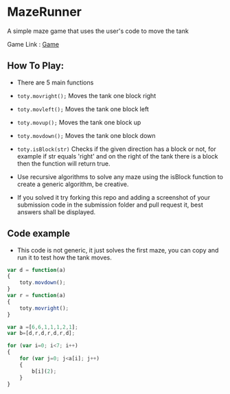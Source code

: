 # MazeRunner
A simple maze game that uses the user's code to move the tank 

Game Link : [Game](https://open-source-community.github.io/MazeRunner/mazestuffs/maze%20rendring/index.html)

## How To Play:

- There are 5 main functions 
- ``` toty.movright(); ``` Moves the tank one block right
- ``` toty.movleft(); ``` Moves the tank one block left
- ``` toty.movup(); ``` Moves the tank one block up
- ``` toty.movdown(); ``` Moves the tank one block down
- ``` toty.isBlock(str) ``` Checks if the given direction has a block or not, for example if str equals 'right' and on the right 
of the tank there is a block then the function will return true.

- Use recursive algorithms to solve any maze using the isBlock function to create a generic algorithm, be creative.

- If you solved it try forking this repo and adding a screenshot of your submission code in the submission folder and pull request it, best answers shall be displayed.


## Code example

- This code is not generic, it just solves the first maze, you can copy and run it to test how the tank moves.

``` javascript 
var d = function(a)
{
    toty.movdown();
}
var r = function(a)
{
    toty.movright();
}

var a =[6,6,1,1,1,2,1];
var b=[d,r,d,r,d,r,d];

for (var i=0; i<7; i++)
{
    for (var j=0; j<a[i]; j++)
    {
        b[i](2); 
    }
}
```
